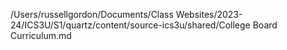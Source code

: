 /Users/russellgordon/Documents/Class Websites/2023-24/ICS3U/S1/quartz/content/source-ics3u/shared/College Board Curriculum.md
